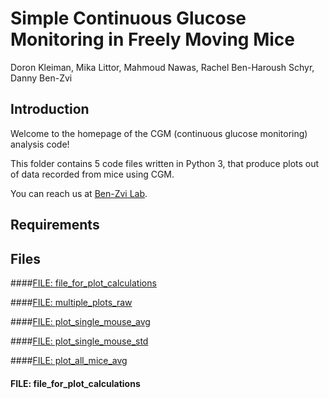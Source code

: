 # Simple Continuous Glucose Monitoring in Freely Moving Mice 

Doron Kleiman, Mika Littor, Mahmoud Nawas, Rachel Ben-Haroush Schyr, Danny Ben-Zvi 

## Introduction
Welcome to the homepage of the CGM (continuous glucose monitoring) analysis code!

This folder contains 5 code files written in Python 3, 
that produce plots out of data recorded from mice using CGM.

You can reach us at [Ben-Zvi Lab](https://www.benzvilab.com/).

## Requirements 

## Files
####[FILE: file_for_plot_calculations](#file_for_plot_calculations)

####[FILE: multiple_plots_raw](#multiple_plots_raw)

####[FILE: plot_single_mouse_avg](#plot_single_mouse_avg)

####[FILE: plot_single_mouse_std](#plot_single_mouse_std)

####[FILE: plot_all_mice_avg](#plot_all_mice_avg)

<a name="file_for_plot_calculations"></a>
#### FILE: file_for_plot_calculations



